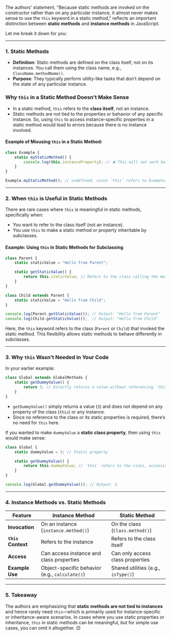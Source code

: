 The authors' statement, "Because static methods are invoked on the constructor rather than on any particular instance, it almost never makes sense to use the `this` keyword in a static method," reflects an important distinction between **static methods** and **instance methods** in JavaScript.

Let me break it down for you:

---

### 1. **Static Methods**
- **Definition**: Static methods are defined on the class itself, not on its instances. You call them using the class name, e.g., `ClassName.methodName()`.
- **Purpose**: They typically perform utility-like tasks that don't depend on the state of any particular instance.

### Why `this` in a Static Method Doesn't Make Sense
- In a static method, `this` refers to the **class itself**, not an instance. 
- Static methods are not tied to the properties or behavior of any specific instance. So, using `this` to access instance-specific properties in a static method would lead to errors because there is no instance involved.

#### Example of Misusing `this` in a Static Method:
```javascript
class Example {
    static myStaticMethod() {
        console.log(this.instanceProperty); // ❌ This will not work because `this` refers to the class, not an instance
    }
}

Example.myStaticMethod(); // undefined, since `this` refers to Example, which has no instanceProperty
```

---

### 2. **When `this` is Useful in Static Methods**
There are rare cases where `this` is meaningful in static methods, specifically when:
- You want to refer to the class itself (not an instance).
- You use `this` to make a static method or property inheritable by subclasses.

#### Example: Using `this` in Static Methods for Subclassing
```javascript
class Parent {
    static staticValue = "Hello from Parent";

    static getStaticValue() {
        return this.staticValue; // Refers to the class calling the method
    }
}

class Child extends Parent {
    static staticValue = "Hello from Child";
}

console.log(Parent.getStaticValue()); // Output: "Hello from Parent"
console.log(Child.getStaticValue());  // Output: "Hello from Child"
```
Here, the `this` keyword refers to the class (`Parent` or `Child`) that invoked the static method. This flexibility allows static methods to behave differently in subclasses.

---

### 3. **Why `this` Wasn't Needed in Your Code**
In your earlier example:
```javascript
class Global extends GlobalMethods {
    static getDummyValue() {
        return 3; // Directly returns a value without referencing `this`
    }
}
```

- `getDummyValue()` simply returns a value (`3`) and does not depend on any property of the class (`this`) or any instance.
- Since no reference to the class or its static properties is required, there’s no need for `this` here.

If you wanted to make `dummyValue` a **static class property**, then using `this` would make sense:

```javascript
class Global {
    static dummyValue = 3; // Static property

    static getDummyValue() {
        return this.dummyValue; // `this` refers to the class, accessing `dummyValue`
    }
}

console.log(Global.getDummyValue()); // Output: 3
```

---

### 4. **Instance Methods vs. Static Methods**
| Feature               | Instance Method                     | Static Method                        |
|-----------------------|-------------------------------------|--------------------------------------|
| **Invocation**        | On an instance (`instance.method()`) | On the class (`Class.method()`)      |
| **`this` Context**    | Refers to the instance              | Refers to the class itself           |
| **Access**            | Can access instance and class properties | Can only access class properties    |
| **Example Use**       | Object-specific behavior (e.g., `calculate()`) | Shared utilities (e.g., `isType()`) |

---

### 5. **Takeaway**
The authors are emphasizing that **static methods are not tied to instances** and hence rarely need `this`—which is primarily used for instance-specific or inheritance-aware scenarios. In cases where you use static properties or inheritance, `this` in static methods can be meaningful, but for simple use cases, you can omit it altogether. 😊
